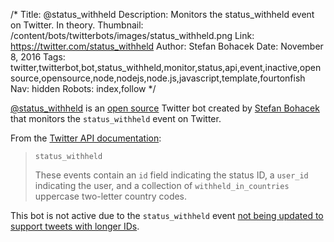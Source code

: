 /*
Title: @status_withheld
Description: Monitors the status_withheld event on Twitter. In theory.
Thumbnail: /content/bots/twitterbots/images/status_withheld.png
Link: https://twitter.com/status_withheld
Author: Stefan Bohacek
Date: November 8, 2016
Tags: twitter,twitterbot,bot,status_withheld,monitor,status,api,event,inactive,open source,opensource,node,nodejs,node.js,javascript,template,fourtonfish
Nav: hidden
Robots: index,follow
*/

[@status_withheld](https://twitter.com/status_withheld) is an [open source](http://cheapbotsdonequick.com/source/status_withheld) Twitter bot created by [Stefan Bohacek](https://twitter.com/fourtonfish) that monitors the `status_withheld` event on Twitter.

From the [Twitter API documentation](https://dev.twitter.com/streaming/overview/messages-types#withheld-content-notices-status-withheld-user-withheld):

> `status_withheld`
>
> These events contain an `id` field indicating the status ID, a `user_id` indicating the user, and a collection of `withheld_in_countries` uppercase two-letter country codes.

This bot is not active due to the `status_withheld` event [not being updated to support tweets with longer IDs](https://twittercommunity.com/t/status-withheld/76757).
